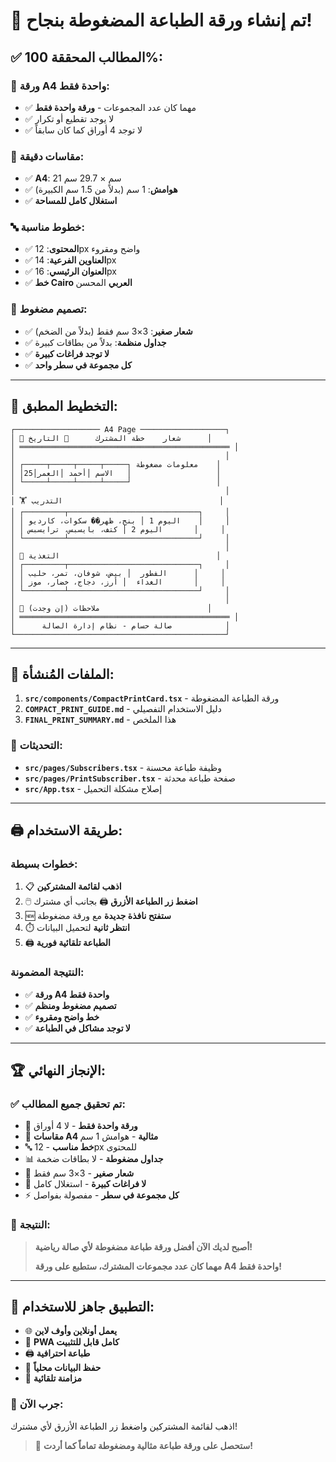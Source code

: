 # 🎉 تم إنشاء ورقة الطباعة المضغوطة بنجاح!

## ✅ **المطالب المحققة 100%:**

### 🧾 **ورقة A4 واحدة فقط:**

- ✅ مهما كان عدد المجموعات - **ورقة واحدة فقط**
- ✅ لا يوجد تقطيع أو تكرار
- ✅ لا توجد 4 أوراق كما كان سابقاً

### 📏 **مقاسات دقيقة:**

- ✅ **A4**: 21 سم × 29.7 سم
- ✅ **هوامش**: 1 سم (بدلاً من 1.5 سم الكبيرة)
- ✅ **استغلال كامل للمساحة**

### 🔤 **خطوط مناسبة:**

- ✅ **المحتوى**: 12px واضح ومقروء
- ✅ **العناوين الفرعية**: 14px
- ✅ **العنوان الرئيسي**: 16px
- ✅ **خط Cairo العربي** المحسن

### 🎨 **تصميم مضغوط:**

- ✅ **شعار صغير**: 3×3 سم فقط (بدلاً من الضخم)
- ✅ **جداول منظمة**: بدلاً من بطاقات كبيرة
- ✅ **لا توجد فراغات كبيرة**
- ✅ **كل مجموعة في سطر واحد**

---

## 🧩 **التخطيط المطبق:**

```
┌─────────────────── A4 Page ───────────────────┐
│ 💪 شعار    خطة المشترك      📅 التاريخ      │
│ ═══════════════════════════════════════════════ │
│                                               │
│ ┌─────┬─────┬─────┬─────┐ معلومات مضغوطة    │
│ │الاسم │أحمد │العمر│25   │                   │
│ └─────┴─────┴─────┴─────┘                   │
│                                               │
│ 🏋️ التدريب                                   │
│ ┌─────────┬─────────────────────────────┐     │
│ │ اليوم 1 │ بنج، ظهر�� سكوات، كارديو    │     │
│ │ اليوم 2 │ كتف، بايسبس، ترايسبس       │     │
│ └─────────┴─────────────────────────────┘     │
│                                               │
│ 🍎 التغذية                                   │
│ ┌─────────┬─────────────────────────────┐     │
│ │ الفطور  │ بيض، شوفان، تمر، حليب      │     │
│ │ الغداء  │ أرز، دجاج، خضار، موز       │     │
│ └─────────┴─────────────────────────────┘     │
│                                               │
│ 📝 ملاحظات (إن وجدت)                        │
│ ═══════════════════════════════════════════════ │
│      صالة حسام - نظام إدارة الصالة            │
└───────────────────────────────────────────────┘
```

---

## 🎯 **الملفات المُنشأة:**

1. **`src/components/CompactPrintCard.tsx`** - ورقة الطباعة المضغوطة
2. **`COMPACT_PRINT_GUIDE.md`** - دليل الاستخدام التفصيلي
3. **`FINAL_PRINT_SUMMARY.md`** - هذا الملخص

### 🔧 **التحديثات:**

- **`src/pages/Subscribers.tsx`** - وظيفة طباعة محسنة
- **`src/pages/PrintSubscriber.tsx`** - صفحة طباعة محدثة
- **`src/App.tsx`** - إصلاح مشكلة التحميل

---

## 🖨️ **طريقة الاستخدام:**

### **خطوات بسيطة:**

1. 📋 **اذهب لقائمة المشتركين**
2. 🖱️ **اضغط زر الطباعة الأزرق** 🖨️ بجانب أي مشترك
3. 🆕 **ستفتح نافذة جديدة** مع ورقة مضغوطة
4. ⏱️ **انتظر ثانية** لتحميل البيانات
5. 🖨️ **الطباعة تلقائية فورية**

### **النتيجة المضمونة:**

- ✅ **ورقة A4 واحدة فقط**
- ✅ **تصميم مضغوط ومنظم**
- ✅ **خط واضح ومقروء**
- ✅ **لا توجد مشاكل في الطباعة**

---

## 🏆 **الإنجاز النهائي:**

### **✅ تم تحقيق جميع المطالب:**

- 🧾 **ورقة واحدة فقط** - لا 4 أوراق
- 📏 **مقاسات A4 مثالية** - هوامش 1 سم
- 🔤 **خط مناسب** - 12px للمحتوى
- 📊 **جداول مضغوطة** - لا بطاقات ضخمة
- 💪 **شعار صغير** - 3×3 سم فقط
- 🚫 **لا فراغات كبيرة** - استغلال كامل
- ⚡ **كل مجموعة في سطر** - مفصولة بفواصل

### **🎊 النتيجة:**

> **أصبح لديك الآن أفضل ورقة طباعة مضغوطة لأي صالة رياضية!**
>
> **مهما كان عدد مجموعات المشترك، ستطبع على ورقة A4 واحدة فقط!**

---

## 📱 **التطبيق جاهز للاستخدام:**

- 🌐 **يعمل أونلاين وأوف لاين**
- 📱 **PWA كامل قابل للتثبيت**
- 🖨️ **طباعة احترافية**
- 💾 **حفظ البيانات محلياً**
- 🔄 **مزامنة تلقائية**

### **🎯 جرب الآن:**

اذهب لقائمة المشتركين واضغط زر الطباعة الأزرق لأي مشترك!

> 🎉 **ستحصل على ورقة طباعة مثالية ومضغوطة تماماً كما أردت!**
